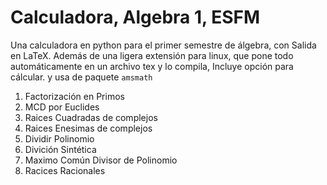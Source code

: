 # Calculadora, Algebra 1, ESFM
Una calculadora en python para el primer semestre de álgebra, con Salida en LaTeX. 
Además de una ligera extensión para linux, que pone todo automáticamente en un archivo
tex y lo compila, Incluye opción para cálcular. y usa de paquete `amsmath`

1.  Factorización en Primos
2.  MCD por Euclides
3.  Raices Cuadradas de complejos
4.  Raices Enesimas de complejos
5.  Dividir Polinomio
6.  Divición Sintética
7.  Maximo Común Divisor de Polinomio
8.	Racices Racionales
